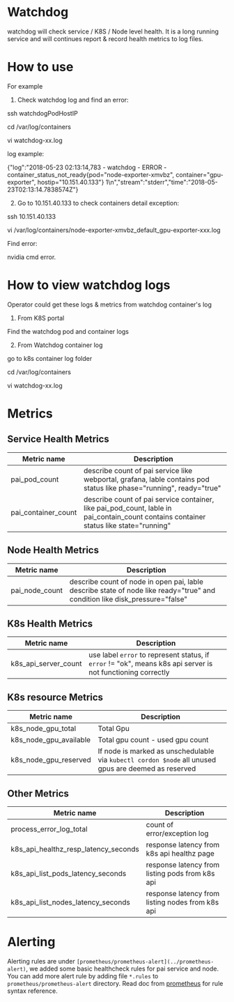 # Watchdog

watchdog will check service / K8S / Node level health. It is a long running service and will continues report & record health metrics to log files.

# How to use

For example

1. Check watchdog log and find an error:

ssh watchdogPodHostIP

cd /var/log/containers

vi watchdog-xx.log

log example:

{"log":"2018-05-23 02:13:14,783 - watchdog - ERROR - container_status_not_ready{pod=\"node-exporter-xmvbz\", container=\"gpu-exporter\", hostip=\"10.151.40.133\"} 1\n","stream":"stderr","time":"2018-05-23T02:13:14.7838574Z"}

2. Go to 10.151.40.133 to check containers detail exception:

ssh 10.151.40.133

vi /var/log/containers/node-exporter-xmvbz_default_gpu-exporter-xxx.log

Find error:

nvidia cmd error.

# How to view watchdog logs

Operator could get these logs & metrics from watchdog container's log

1. From K8S portal

Find the watchdog pod and container logs

2. From Watchdog container log

go to k8s container log folder

cd /var/log/containers

vi watchdog-xx.log

# Metrics

## Service Health Metrics

| Metric name           | Description                                                                                                                                |
| --------------------- | ------------------------------------------------------------------------------------------------------------------------------------------ |
| pai_pod_count       | describe count of pai service like webportal, grafana, lable contains pod status like phase="running", ready="true"                        |
| pai_container_count | describe count of pai service container, like pai_pod_count, lable in pai_contain_count contains container status like state="running" |

## Node Health Metrics

| Metric name      | Description                                                                                                                 |
| ---------------- | --------------------------------------------------------------------------------------------------------------------------- |
| pai_node_count | describe count of node in open pai, lable describe state of node like ready="true" and condition like disk_pressure="false" |

## K8s Health Metrics

| Metric name            | Description                                                                                                  |
| ---------------------- | ------------------------------------------------------------------------------------------------------------ |
| k8s_api_server_count | use label `error` to represent status, if `error` != "ok", means k8s api server is not functioning correctly |

## K8s resource Metrics

| Metric name              | Description                                                                                          |
| ------------------------ | ---------------------------------------------------------------------------------------------------- |
| k8s_node_gpu_total     | Total Gpu                                                                                            |
| k8s_node_gpu_available | Total gpu count - used gpu count                                                                     |
| k8s_node_gpu_reserved  | If node is marked as unschedulable via `kubectl cordon $node` all unused gpus are deemed as reserved |

## Other Metrics

| Metric name                              | Description                                      |
| ---------------------------------------- | ------------------------------------------------ |
| process_error_log_total                | count of error/exception log                     |
| k8s_api_healthz_resp_latency_seconds | response latency from k8s api healthz page       |
| k8s_api_list_pods_latency_seconds    | response latency from listing pods from k8s api  |
| k8s_api_list_nodes_latency_seconds   | response latency from listing nodes from k8s api |

# Alerting

Alerting rules are under `[prometheus/prometheus-alert](../prometheus-alert)`, we added some basic healthcheck rules for pai service and node. You can add more alert rule by adding file `*.rules` to `prometheus/prometheus-alert` directory. Read doc from [prometheus](https://prometheus.io/docs/prometheus/latest/configuration/alerting_rules/) for rule syntax reference.